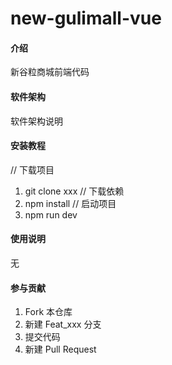 # new-gulimall-vue

#### 介绍
新谷粒商城前端代码

#### 软件架构
软件架构说明

#### 安装教程
// 下载项目
1.  git clone xxx
// 下载依赖
2.  npm install
// 启动项目
3.  npm run dev

#### 使用说明
无
#### 参与贡献
1.  Fork 本仓库
2.  新建 Feat_xxx 分支
3.  提交代码
4.  新建 Pull Request


